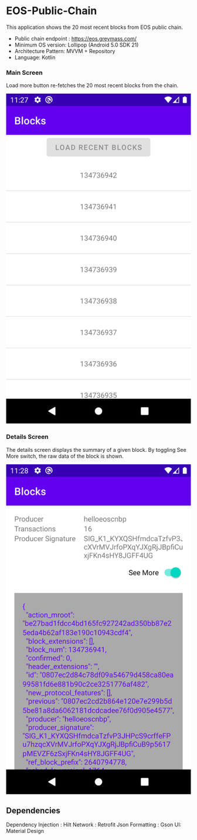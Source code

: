 # EOS-Public-Chain

This application shows the 20 most recent blocks from EOS public chain.

- Public chain endpoint : https://eos.greymass.com/
- Minimum OS version: Lollipop (Android 5.0 SDK 21)
- Architecture Pattern: MVVM + Repository
- Language: Kotlin

### Main Screen
Load more button re-fetches the 20 most recent blocks from the chain.

![Screenshot](/docs/img/ss-main.png)

### Details Screen
The details screen displays the summary of a given block. By toggling See More switch, the raw data of the block is shown.

![Screenshot](/docs/img/ss-details.png)

## Dependencies
Dependency Injection : Hilt
Network : Retrofit
Json Formatting : Gson
UI: Material Design
